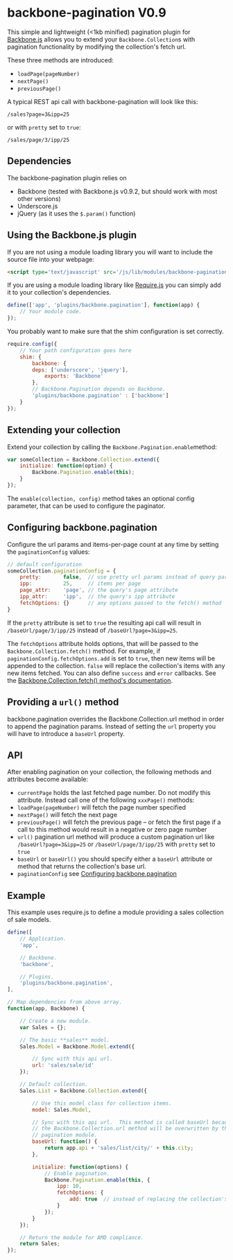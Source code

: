 backbone-pagination V0.9
========================

This simple and lightweight (<1kb minified) pagination plugin for [Backbone.js](http://backbone.js) allows you to extend your ```Backbone.Collection```s with pagination functionality by modifying the collection's fetch url.

These three methods are introduced:

* ```loadPage(pageNumber)```
* ```nextPage()```
* ```previousPage()```

A typical REST api call with backbone-pagination will look like this:

    /sales?page=3&ipp=25

or with ```pretty``` set to ```true```:

    /sales/page/3/ipp/25

Dependencies
------------

The backbone-pagination plugin relies on
* Backbone (tested with Backbone.js v0.9.2, but should work with most other versions)
* Underscore.js
* jQuery (as it uses the ```$.param()``` function)

Using the Backbone.js plugin
----------------------------

If you are not using a module loading library you will want to include the source file into your webpage:

```html
<script type='text/javascript' src='/js/lib/modules/backbone-pagination.js'></script>
```

If you are using a module loading library like [Require.js](http://require.js) you can simply add it to your collection's dependencies.

```javascript
define(['app', 'plugins/backbone.pagination'], function(app) {
    // Your module code.
});
```

You probably want to make sure that the shim configuration is set correctly.

```javascript
require.config({
    // Your path configuration goes here
    shim: {
        backbone: {
        deps: ['underscore', 'jquery'],
            exports: 'Backbone'
        },
        // Backbone.Pagination depends on Backbone.
        'plugins/backbone.pagination' : ['backbone']
    }
});  
```

Extending your collection
-------------------------

Extend your collection by calling the ```Backbone.Pagination.enable```method:

```javascript
var someCollection = Backbone.Collection.extend({
    initialize: function(option) {
        Backbone.Pagination.enable(this);
    }
});
```

The ```enable(collection, config)``` method takes an optional config parameter, that can be used to configure the paginator.

Configuring backbone.pagination
-------------------------------

Configure the url params and items-per-page count at any time by setting the ```paginationConfig``` values:

```javascript
// default configuration
someCollection.paginationConfig = {
    pretty:       false,  // use pretty url params instead of query params
  	ipp:          25,     // items per page
  	page_attr:    'page', // the query's page attribute
   	ipp_attr:     'ipp',  // the query's ipp attribute
   	fetchOptions: {}      // any options passed to the fetch() method
}
```

If the ```pretty``` attribute is set to ```true``` the resulting api call will result in ```/baseUrl/page/3/ipp/25``` instead of ```/baseUrl?page=3&ipp=25```.

The ```fetchOptions``` attribute holds options, that will be passed to the ```Backbone.Collection.fetch()``` method. For example, if ```paginationConfig.fetchOptions.add``` is set to ```true```, then new items will be appended to the collection. ```false``` will replace the collection's items with any new items fetched. You can also define ```success``` and ```error``` callbacks. See the [Backbone.Collection.fetch() method's documentation](http://backbonejs.org/#Collection-fetch).

Providing a ```url()``` method
------------------------------

backbone.pagination overrides the Backbone.Collection.url method in order to append the pagination params. Instead of setting the ```url``` property you will have to introduce a ```baseUrl``` property.

API
---

After enabling pagination on your collection, the following methods and attributes become available:

* ```currentPage``` holds the last fetched page number. Do not modify this attribute. Instead call one of the following ```xxxPage()``` methods:
* ```loadPage(pageNumber)``` will fetch the page number specified
* ```nextPage()``` will fetch the next page
* ```previousPage()``` will fetch the previous page – or fetch the first page if a call to this method would result in a negative or zero page number
* ```url()``` pagination url method will produce a custom pagination url like ```/baseUrl?page=3&ipp=25``` or ```/baseUrl/page/3/ipp/25``` with ```pretty``` set to ```true```
* ```baseUrl``` or ```baseUrl()``` you should specify either a ```baseUrl``` attribute or method that returns the collection's base url.
* ```paginationConfig``` see [Configuring backbone.pagination](#configuring-backbonepagination)

Example
-------

This example uses require.js to define a module providing a sales collection of sale models.

```javascript
define([
	// Application.
	'app',

	// Backbone.
	'backbone',

	// Plugins.
	'plugins/backbone.pagination',
],

// Map dependencies from above array.
function(app, Backbone) {

	// Create a new module.
	var Sales = {};

	// The basic **sales** model.
	Sales.Model = Backbone.Model.extend({

		// Sync with this api url.
		url: 'sales/sale/id'
	});

	// Default collection.
	Sales.List = Backbone.Collection.extend({

		// Use this model class for collection items.
		model: Sales.Model,

		// Sync with this api url.  This method is called baseUrl because,
		// the Backbone.Collection.url method will be overwritten by the
		// pagination module.
		baseUrl: function() {
			return app.api + 'sales/list/city/' + this.city;
		},

		initialize: function(options) {
			// Enable pagination.
			Backbone.Pagination.enable(this, {
				ipp: 10,
				fetchOptions: {
					add: true  // instead of replacing the collection's model items, append new items
				}
			});
		}
	});

	// Return the module for AMD compliance.
	return Sales;
});
```

